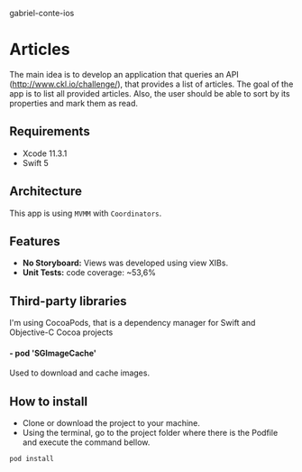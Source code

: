 gabriel-conte-ios

# Articles
The main idea is to develop an application that queries an API (http://www.ckl.io/challenge/), that provides a list of articles. The goal of the app is to list all provided articles. Also, the user should be able to sort by its properties and mark them as read.

## Requirements

* Xcode 11.3.1
* Swift 5

## Architecture

This app is using `MVMM` with  `Coordinators`.

## Features

* **No Storyboard:** Views was developed using view XIBs.
* **Unit Tests:** code coverage: ~53,6%
  
## Third-party libraries
I'm using CocoaPods, that is a dependency manager for Swift and Objective-C Cocoa projects

#### - pod 'SGImageCache'
Used to download and cache images.
  
## How to install

* Clone or download the project to your machine.
* Using the terminal, go to the project folder where there is the Podfile and execute the command bellow.
``` sh
pod install
```

